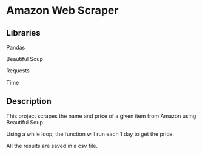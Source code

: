 # Amazon Web Scraper

## Libraries
Pandas

Beautiful Soup

Requests

Time

## Description
This project scrapes the name and price of a given item from Amazon using Beautiful Soup.

Using a while loop, the function will run each 1 day to get the price.

All the results are saved in a csv file.
